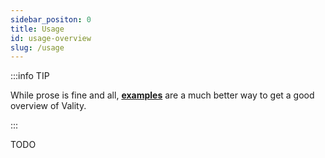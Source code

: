 ```yaml
---
sidebar_positon: 0
title: Usage
id: usage-overview
slug: /usage
---
```


:::info TIP

While prose is fine and all, [**examples**](../examples/overview.md) are a much better way to get a good overview of Vality.

:::

TODO
